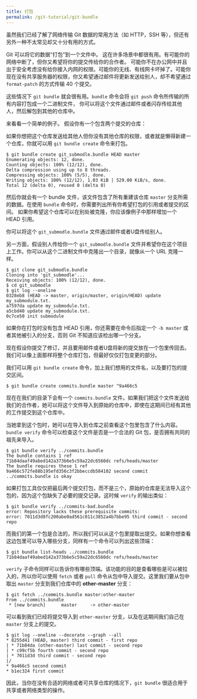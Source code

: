 ```yaml
---
title: 打包
permalink: /git-tutorial/git-bundle
---
```




虽然我们已经了解了网络传输 Git 数据的常用方法（如 HTTP，SSH 等），但还有另外一种不太常见却又十分有用的方式。

Git 可以将它的数据“打包”到一个文件中。 这在许多场景中都很有用。有可能你的网络中断了，但你又希望将你的提交传给你的合作者。 可能你不在办公网中并且出于安全考虑没有给你接入内网的权限。可能你的无线、有线网卡坏掉了。可能你现在没有共享服务器的权限，你又希望通过邮件将更新发送给别人，却不希望通过 `format-patch` 的方式传输 40 个提交。

这些情况下 `git bundle` 就会很有用。`bundle` 命令会将 `git push` 命令所传输的所有内容打包成一个二进制文件， 你可以将这个文件通过邮件或者闪存传给其他人，然后解包到其他的仓库中。

来看看一个简单的例子。 假设你有一个包含两个提交的仓库：

如果你想把这个仓库发送给其他人但你没有其他仓库的权限，或者就是懒得新建一个仓库，你就可以用 `git bundle create` 命令来打包。

```shell
$ git bundle create git_submodle.bundle HEAD master
Enumerating objects: 12, done.
Counting objects: 100% (12/12), done.
Delta compression using up to 8 threads.
Compressing objects: 100% (5/5), done.
Writing objects: 100% (12/12), 1.03 KiB | 529.00 KiB/s, done.
Total 12 (delta 0), reused 0 (delta 0)
```

然后你就会有一个 bundle 文件，该文件包含了所有重建该仓库 `master` 分支所需的数据。在使用 `bundle` 命令时，你需要列出所有你希望打包的引用或者提交的区间。 如果你希望这个仓库可以在别处被克隆，你应该像例子中那样增加一个 HEAD 引用。

你可以将这个 `git_submodle.bundle` 文件通过邮件或者U盘传给别人。

另一方面，假设别人传给你一个 `git_submodle.bundle` 文件并希望你在这个项目上工作。你可以从这个二进制文件中克隆出一个目录，就像从一个 URL 克隆一样。

```shell
$ git clone git_submodle.bundle
Cloning into 'git_submodle'...
Receiving objects: 100% (12/12), done.
$ cd git_submodle
$ git log --oneline
0328eb8 (HEAD -> master, origin/master, origin/HEAD) update my_submodule.txt.
a7597da update my_submodule.txt.
a5cbd40 update my_submodule.txt.
0c7ce50 init submodule
```

如果你在打包时没有包含 HEAD 引用，你还需要在命令后指定一个 `-b master` 或者其他被引入的分支，否则 Git 不知道应该检出哪一个分支。

现在假设你提交了修订，并且要用邮件或者U盘将新的提交放在一个包里传回去。我们可以像上面那样将整个仓库打包，但最好仅仅打包变更的部分。

我们可以用 `git bundle create` 命令，加上我们想用的文件名，以及要打包的提交区间。

```shell
$ git bundle create commits.bundle master ^9a466c5
```

现在在我们的目录下会有一个 `commits.bundle` 文件。如果我们把这个文件发送给我们的合作者，她可以将这个文件导入到原始的仓库中，即使在这期间已经有其他的工作提交到这个仓库中。

当她拿到这个包时，她可以在导入到仓库之前查看这个包里包含了什么内容。`bundle verify` 命令可以检查这个文件是否是一个合法的 Git 包，是否拥有共同的祖先来导入。

```shell
$ git bundle verify ../commits.bundle
The bundle contains 1 ref
71b84daaf49abed142a373b6e5c59a22dc6560dc refs/heads/master
The bundle requires these 1 ref
9a466c572fe88b195efd356c3f2bbeccdb504102 second commit
../commits.bundle is okay
```

如果打包工具仅仅把最后两个提交打包，而不是三个，原始的仓库是无法导入这个包的，因为这个包缺失了必要的提交记录。这时候 `verify` 的输出类似：

```shell
$ git bundle verify ../commits-bad.bundle
error: Repository lacks these prerequisite commits:
error: 7011d3d8fc200abe0ad561c011c3852a4b7bbe95 third commit - second repo
```

而我们的第一个包是合法的，所以我们可以从这个包里提取出提交。如果你想查看这边包里可以导入哪些分支，同样有一个命令可以列出这些顶端：

```shell
$ git bundle list-heads ../commits.bundle
71b84daaf49abed142a373b6e5c59a22dc6560dc refs/heads/master
```

`verify` 子命令同样可以告诉你有哪些顶端。该功能的目的是查看哪些是可以被拉入的，所以你可以使用 `fetch` 或者 `pull` 命令从包中导入提交。这里我们要从包中取出 `master` 分支到我们仓库中的 **other-master** 分支：

```shell
$ git fetch ../commits.bundle master:other-master
From ../commits.bundle
 * [new branch]      master     -> other-master
```

可以看到我们已经将提交导入到 `other-master` 分支，以及在这期间我们自己在 `master` 分支上的提交。

```shell
$ git log --oneline --decorate --graph --all
* 8255d41 (HEAD, master) third commit - first repo
| * 71b84da (other-master) last commit - second repo
| * c99cf5b fourth commit - second repo
| * 7011d3d third commit - second repo
|/
* 9a466c5 second commit
* b1ec324 first commit
```

因此，当你在没有合适的网络或者可共享仓库的情况下，`git bundle` 很适合用于共享或者网络类型的操作。

